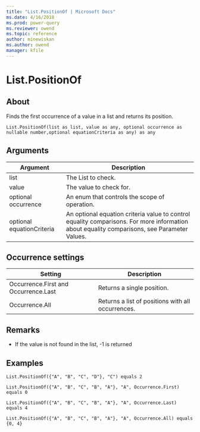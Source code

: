 ```yaml
---
title: "List.PositionOf | Microsoft Docs"
ms.date: 4/16/2018
ms.prod: power-query
ms.reviewer: owend
ms.topic: reference
author: minewiskan
ms.author: owend
manager: kfile
---
```

# List.PositionOf

  
## About  
Finds the first occurrence of a value in a list and returns its position.  
  
```  
List.PositionOf(list as list, value as any, optional occurrence as nullable number,optional equationCriteria as any) as any  
```  
  
## Arguments  
  
|Argument|Description|  
|------------|---------------|  
|list|The List to check.|  
|value|The value to check for.|  
|optional occurrence|An enum that controls the scope of operation.|  
|optional equationCriteria|An optional equation criteria value to control equality comparisons. For more information about equality comparisons, see Parameter Values.|  
  
## Occurrence settings  
  
|**Setting**|**Description**|  
|---------------|-------------------|  
|Occurrence.First and Occurrence.Last|Returns a single position.|  
|Occurrence.All|Returns a list of positions with all occurrences.|  
  
## <a name="__toc360789324"></a>Remarks  
  
-   If the value is not found in the list, -1 is returned  
  
## Examples  
  
```  
List.PositionOf({"A", "B", "C", "D"}, "C") equals 2  
```  
  
```  
List.PositionOf({"A", "B", "C", "B", "A"}, "A", Occurrence.First)  equals 0  
```  
  
```  
List.PositionOf({"A", "B", "C", "B", "A"}, "A", Occurrence.Last) equals 4  
```  
  
```  
List.PositionOf({"A", "B", "C", "B", "A"}, "A", Occurrence.All) equals {0, 4}  
```  
